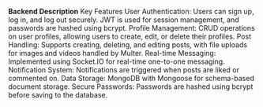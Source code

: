 **Backend Description**
Key Features
User Authentication: Users can sign up, log in, and log out securely. JWT is used for session management, and passwords are hashed using bcrypt.
Profile Management: CRUD operations on user profiles, allowing users to create, edit, or delete their profiles.
Post Handling: Supports creating, deleting, and editing posts, with file uploads for images and videos handled by Multer.
Real-time Messaging: Implemented using Socket.IO for real-time one-to-one messaging.
Notification System: Notifications are triggered when posts are liked or commented on.
Data Storage: MongoDB with Mongoose for schema-based document storage.
Secure Passwords: Passwords are hashed using bcrypt before saving to the database.
